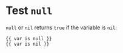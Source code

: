 Test `null`
===========

<!-- {% raw %} -->

`null` or `nil` returns `true` if the variable is `nil`:

```twig
{{ var is null }}
{{ var is nil }}
```

<!-- {% endraw %} -->